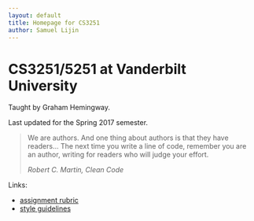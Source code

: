 ```yaml
---
layout: default
title: Homepage for CS3251
author: Samuel Lijin
---
```


# CS3251/5251 at Vanderbilt University

Taught by Graham Hemingway.

Last updated for the Spring 2017 semester.

> We are authors. And one thing about authors is that they have readers... The next time you write a line of code, remember you are an author, writing for readers who will judge your effort.
>
> <cite>Robert C. Martin, Clean Code</cite>


Links:
* [assignment rubric](/assignment-rubric/)
* [style guidelines](/style-guidelines/)
